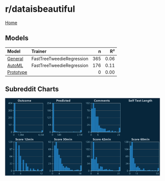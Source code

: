 # r/dataisbeautiful

[Home](../index.md)

## Models

|Model|Trainer|n|R²|
|:---|:---|---:|---:|
|[General](models/guess_dataisbeautiful_General.md)|FastTreeTweedieRegression|365|0.06|
|[AutoML](models/guess_dataisbeautiful_AutoML.md)|FastTreeTweedieRegression|176|0.11|
|[Prototype](models/guess_dataisbeautiful_Prototype.md)||0|0.00|

## Subreddit Charts

![r/dataisbeautiful Distributions](../images/guess_dataisbeautiful_Distributions.png "r/dataisbeautiful Distributions")

